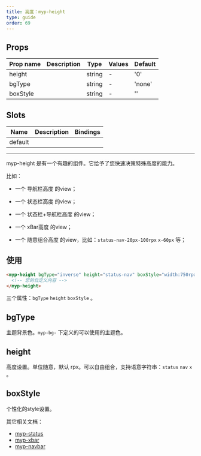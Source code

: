 ```yaml
---
title: 高度：myp-height
type: guide
order: 69
---
```


## Props

| Prop name | Description | Type   | Values | Default |
| --------- | ----------- | ------ | ------ | ------- |
| height    |             | string | -      | '0'     |
| bgType    |             | string | -      | 'none'  |
| boxStyle  |             | string | -      | ''      |

## Slots

| Name    | Description | Bindings |
| ------- | ----------- | -------- |
| default |             |          |

---

myp-height 是有一个有趣的组件。它给予了您快速决策特殊高度的能力。

比如：

- 一个 导航栏高度 的view；

- 一个 状态栏高度 的view；

- 一个 状态栏+导航栏高度 的view；

- 一个 xBar高度 的view；

- 一个 随意组合高度 的view，比如：`status-nav-20px-100rpx` `x-60px` 等；

## 使用

```html
<myp-height bgType="inverse" height="status-nav" boxStyle="width:750rpx;">
  <!-- 您的自定义内容 -->
</myp-height>
```

三个属性：`bgType` `height` `boxStyle` 。

## bgType

主题背景色。`myp-bg-` 下定义的可以使用的主题色。

## height

高度设置。单位随意，默认 rpx。可以自由组合，支持语意字符串：`status` `nav` `x` 。

## boxStyle

个性化的style设置。

其它相关文档：

- [myp-status](/doc/guide/myp-status.html) 
- [myp-xbar](/doc/guide/myp-xbar.html) 
- [myp-navbar](/doc/guide/myp-navbar.html)
